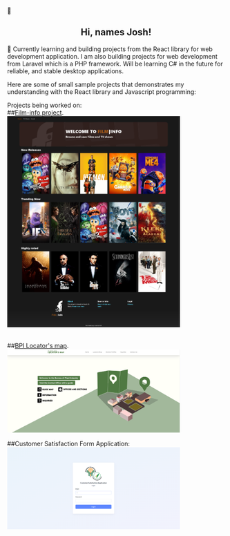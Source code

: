 👋 <h2 style="text-align:center"> Hi, names Josh!</h2>

🌱 Currently learning and building projects from the React library for web development application. I am also building projects for web development from Laravel which is a PHP framework. Will be learning C# in the future for reliable, and stable desktop applications. 

Here are some of small sample projects that demonstrates my understanding with the React library and Javascript programming:<br>

Projects being worked on:
<br>##[Film-info project](https://lomeda-joshua.github.io/film-info/). <br>
<img src="assets/film-info.png" width="400" alt="login-image" />

<br>##[BPI Locator's map](https://lomeda-joshua.github.io/locators-map/).<br>
<img src="assets/Locators-map2.PNG" width="400" alt="login-image" />

##Customer Satisfaction Form Application:<br>
<img src="assets/login.PNG" width="400" alt="login-image" />


<!---
Lomeda-Joshua/Lomeda-Joshua is a ✨ special ✨ repository because its `README.md` (this file) appears on your GitHub profile.
You can click the Preview link to take a look at your changes.
--->
